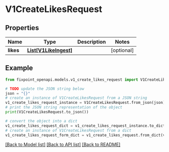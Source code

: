 # V1CreateLikesRequest


## Properties

Name | Type | Description | Notes
------------ | ------------- | ------------- | -------------
**likes** | [**List[V1LikeIngest]**](V1LikeIngest.md) |  | [optional] 

## Example

```python
from fixpoint_openapi.models.v1_create_likes_request import V1CreateLikesRequest

# TODO update the JSON string below
json = "{}"
# create an instance of V1CreateLikesRequest from a JSON string
v1_create_likes_request_instance = V1CreateLikesRequest.from_json(json)
# print the JSON string representation of the object
print(V1CreateLikesRequest.to_json())

# convert the object into a dict
v1_create_likes_request_dict = v1_create_likes_request_instance.to_dict()
# create an instance of V1CreateLikesRequest from a dict
v1_create_likes_request_form_dict = v1_create_likes_request.from_dict(v1_create_likes_request_dict)
```
[[Back to Model list]](../README.md#documentation-for-models) [[Back to API list]](../README.md#documentation-for-api-endpoints) [[Back to README]](../README.md)


